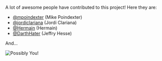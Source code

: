<!--

    Sonatype Nexus (TM) Open Source Version
    Copyright (c) 2017-present Sonatype, Inc.
    All rights reserved. Includes the third-party code listed at http://links.sonatype.com/products/nexus/oss/attributions.

    This program and the accompanying materials are made available under the terms of the Eclipse Public License Version 1.0,
    which accompanies this distribution and is available at http://www.eclipse.org/legal/epl-v10.html.

    Sonatype Nexus (TM) Professional Version is available from Sonatype, Inc. "Sonatype" and "Sonatype Nexus" are trademarks
    of Sonatype, Inc. Apache Maven is a trademark of the Apache Software Foundation. M2eclipse is a trademark of the
    Eclipse Foundation. All other trademarks are the property of their respective owners.

-->
A lot of awesome people have contributed to this project! Here they are:

* [@mpoindexter](https://github.com/mpoindexter/) (Mike Poindexter)
* [@jordiclariana](https://github.com/jordiclariana/) (Jordi Clariana)
* [@Hermain](https://github.com/Hermain/) (Hermain)
* [@DarthHater](https://github.com/darthhater/) (Jeffry Hesse)

And...

![Possibly You!](http://i.imgur.com/A3eScYul.jpg)

